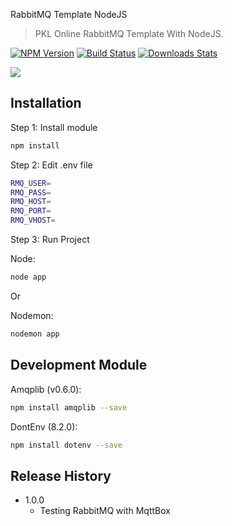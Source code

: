 RabbitMQ Template NodeJS
> PKL Online RabbitMQ Template With NodeJS.

[![NPM Version][npm-image]][npm-url]
[![Build Status][travis-image]][travis-url]
[![Downloads Stats][npm-downloads]][npm-url]

![](header.png)

## Installation

Step 1:
Install module
```sh
npm install
```

Step 2:
Edit .env file
```sh
RMQ_USER=
RMQ_PASS=
RMQ_HOST=
RMQ_PORT=
RMQ_VHOST=
```
Step 3:
Run Project

Node:
```sh
node app
```
Or

Nodemon:
```sh
nodemon app
```
## Development Module

Amqplib (v0.6.0):
```sh
npm install amqplib --save
```
DontEnv (8.2.0):
```sh
npm install dotenv --save
```

## Release History

* 1.0.0
    * Testing RabbitMQ with MqttBox

<!-- Markdown link & img dfn's -->
[npm-image]: https://img.shields.io/npm/v/datadog-metrics.svg?style=flat-square
[npm-url]: https://npmjs.org/package/datadog-metrics
[npm-downloads]: https://img.shields.io/npm/dm/datadog-metrics.svg?style=flat-square
[travis-image]: https://img.shields.io/travis/dbader/node-datadog-metrics/master.svg?style=flat-square
[travis-url]: https://travis-ci.org/dbader/node-datadog-metrics
[wiki]: https://github.com/yourname/yourproject/wiki
